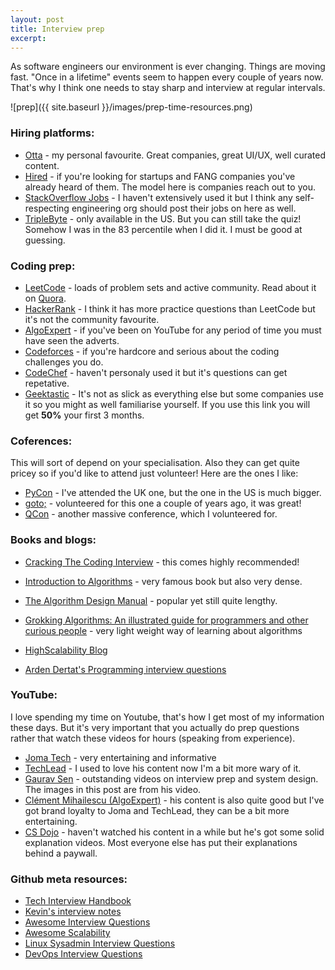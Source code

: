 ```yaml
---
layout: post
title: Interview prep
excerpt: 
---
```


As software engineers our environment is ever changing. Things are moving fast. "Once in a lifetime" events seem to happen every couple of years now. That's why I think one needs to stay sharp and interview at regular intervals.


![prep]({{ site.baseurl }}/images/prep-time-resources.png)


### Hiring platforms:
- [Otta](https://app.otta.com/sign-up?referral=YnN4YnFP) - my personal favourite. Great companies, great UI/UX, well curated content.
- [Hired](https://hired.com/x/1fl7e) - if you're looking for startups and FANG companies you've already heard of them. The model here is companies reach out to you.
- [StackOverflow Jobs](https://stackoverflow.com/jobs/) - I haven't extensively used it but I think any self-respecting engineering org should post their jobs on here as well.
- [TripleByte](https://triplebyte.com/) - only available in the US. But you can still take the quiz! Somehow I was in the 83 percentile when I did it. I must be good at guessing.

### Coding prep:
- [LeetCode](http://leetcode.com/) - loads of problem sets and active community. Read about it on [Quora](https://www.quora.com/Which-one-is-better-HackerRank-or-LeetCode).
- [HackerRank](https://www.hackerrank.com/) - I think it has more practice questions than LeetCode but it's not the community favourite.
- [AlgoExpert](https://www.algoexpert.io/) - if you've been on YouTube for any period of time you must have seen the adverts.
- [Codeforces](https://codeforces.com/) - if you're hardcore and serious about the coding challenges you do.
- [CodeChef](https://www.codechef.com/) - haven't personaly used it but it's questions can get repetative.
- [Geektastic](https://app.geektastic.com/register?utm_source=devref&utm_campaign=kD_tRUQ5AOWT1p6voKKRJA&utm_medium=site#hirer) - It's not as slick as everything else but some companies use it so you might as well familiarise yourself. If you use this link you will get **50%** your first 3 months.

### Coferences:

This will sort of depend on your specialisation. Also they can get quite pricey so if you'd like to attend just volunteer! Here are the ones I like:
- [PyCon](https://pycon.org/) - I've attended the UK one, but the one in the US is much bigger.
- [goto;](https://blog.gotocon.com/) - volunteered for this one a couple of years ago, it was great!
- [QCon](https://qconlondon.com/) - another massive conference, which I volunteered for.

### Books and blogs:
- [Cracking The Coding Interview](https://amzn.to/2Vh2v4M) - this comes highly recommended!
- [Introduction to Algorithms](https://amzn.to/2RQQRvA) - very famous book but also very dense.
- [The Algorithm Design Manual](https://amzn.to/2VjqAbi) - popular yet still quite lengthy.
- [Grokking Algorithms: An illustrated guide for programmers and other curious people](https://amzn.to/2RNGI2N) - very light weight way of learning about algorithms

- [HighScalability Blog](http://highscalability.com/)
- [Arden Dertat's Programming interview questions](http://www.ardendertat.com/2012/01/09/programming-interview-questions/)

### YouTube:

I love spending my time on Youtube, that's how I get most of my information these days. But it's very important that you actually do prep questions rather that watch these videos for hours (speaking from experience).
- [Joma Tech](https://www.youtube.com/channel/UCV0qA-eDDICsRR9rPcnG7tw) - very entertaining and informative
- [TechLead](https://www.youtube.com/channel/UC4xKdmAXFh4ACyhpiQ_3qBw) - I used to love his content now I'm a bit more wary of it.
- [Gaurav Sen](https://www.youtube.com/channel/UCRPMAqdtSgd0Ipeef7iFsKw) - outstanding videos on interview prep and system design. The images in this post are from his video.
- [Clément Mihailescu (AlgoExpert)](https://www.youtube.com/channel/UCaO6VoaYJv4kS-TQO_M-N_g) - his content is also quite good but I've got brand loyalty to Joma and TechLead, they can be a bit more entertaining.
- [CS Dojo](https://www.youtube.com/channel/UCxX9wt5FWQUAAz4UrysqK9A) - haven't watched his content in a while but he's got some solid explanation videos. Most everyone else has put their explanations behind a paywall.

### Github meta resources:

- [Tech Interview Handbook](https://yangshun.github.io/tech-interview-handbook/cheatsheet/)
- [Kevin's interview notes](https://github.com/kdn251/Interviews)
- [Awesome Interview Questions](https://github.com/MaximAbramchuck/awesome-interview-questions)
- [Awesome Scalability](https://github.com/binhnguyennus/awesome-scalability)
- [Linux Sysadmin Interview Questions](https://github.com/chassing/linux-sysadmin-interview-questions)
- [DevOps Interview Questions](https://github.com/DNXLabs/DevOps-Interview-Questions)

